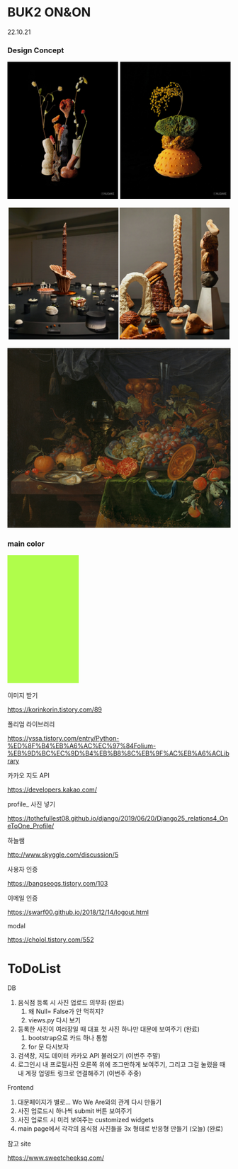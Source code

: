 # BUK2 ON&ON

22.10.21



### Design Concept

![Detail_1_shop1_171157](assets/Detail_1_shop1_171157.jpg)

![nudake](assets/nudake.jpg)



![europeana-DfBSs2SSNwQ-unsplash](assets/europeana-DfBSs2SSNwQ-unsplash.jpg)

### main color

![main_color](assets/main_color.jpg)



이미지 받기

https://korinkorin.tistory.com/89



폴리엄 라이브러리

https://yssa.tistory.com/entry/Python-%ED%8F%B4%EB%A6%AC%EC%97%84Folium-%EB%9D%BC%EC%9D%B4%EB%B8%8C%EB%9F%AC%EB%A6%ACLibrary



카카오 지도 API

https://developers.kakao.com/





profile_ 사진 넣기

https://tothefullest08.github.io/django/2019/06/20/Django25_relations4_OneToOne_Profile/



하늘쌤

http://www.skyggle.com/discussion/5



사용자 인증

https://bangseogs.tistory.com/103



이메일 인증

https://swarf00.github.io/2018/12/14/logout.html



modal

https://cholol.tistory.com/552



# ToDoList



DB 

1. 음식점 등록 시 사진 업로드 의무화 (완료)
   1. 왜 Null= False가 안 먹히지?
   2. views.py 다시 보기
2. 등록한 사진이 여러장일 때 대표 첫 사진 하나만 대문에 보여주기 (완료)
   1. bootstrap으로 카드 하나 통합
   2. for 문 다시보자
3. 검색창, 지도 데이터 카카오 API 불러오기 (이번주 주말)
4. 로그인시 내 프로필사진 오른쪽 위에 조그만하게 보여주기, 그리고 그걸 눌렀을 때 내 계정 업뎅트 링크로 연결해주기 (이번주 주중)



Frontend

1. 대문페이지가 별로...  Wo We Are와의 관계 다시 만들기
2. 사진 업로드시 하나씩 submit 버튼 보여주기
3. 사진 업로드 시 미리 보여주는 customized widgets
4. main page에서 각각의 음식점 사진들을 3x 형태로 반응형 만들기 (오늘) (완료)





참고 site

https://www.sweetcheeksq.com/
